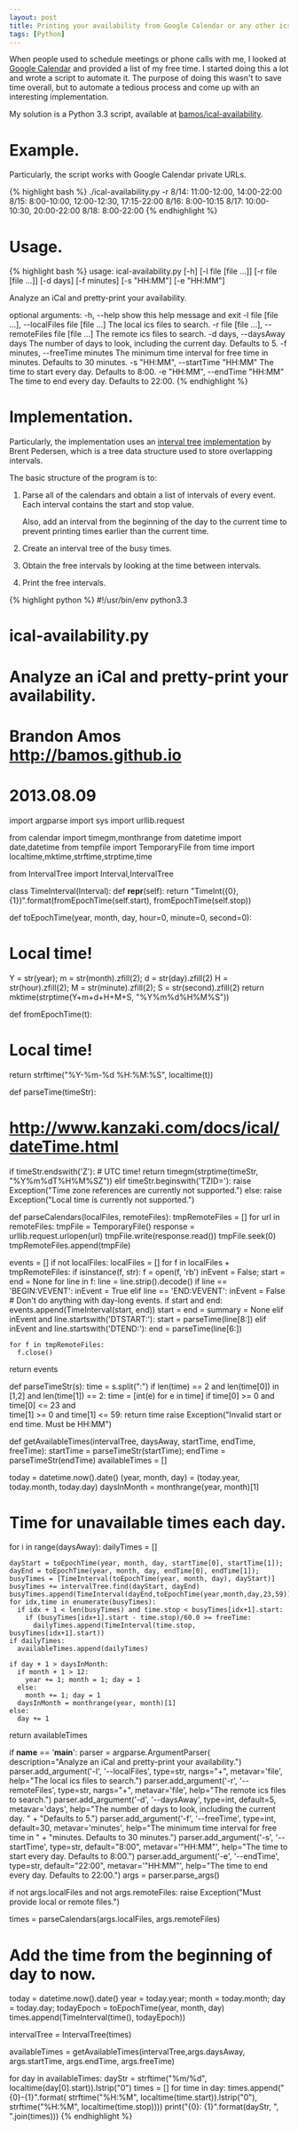 ```yaml
---
layout: post
title: Printing your availability from Google Calendar or any other ics.
tags: [Python]
---
```


When people used to schedule meetings or phone calls with me,
I looked at [Google Calendar](http://calendar.google.com)
and provided a list of my free time.
I started doing this a lot and wrote a script to automate it.
The purpose of doing this wasn't to save time overall,
but to automate a tedious process and
come up with an interesting implementation.

My solution is a Python 3.3 script, available at
[bamos/ical-availability](https://github.com/bamos/ical-availability).

# Example.
Particularly, the script works with Google Calendar private URLs.

{% highlight bash %}
./ical-availability.py -r <private URL> <private URL>
8/14: 11:00-12:00, 14:00-22:00
8/15: 8:00-10:00, 12:00-12:30, 17:15-22:00
8/16: 8:00-10:15
8/17: 10:00-10:30, 20:00-22:00
8/18: 8:00-22:00
{% endhighlight %}

# Usage.

{% highlight bash %}
usage: ical-availability.py [-h] [-l file [file ...]] [-r file [file ...]]
                            [-d days] [-f minutes] [-s "HH:MM"] [-e "HH:MM"]

Analyze an iCal and pretty-print your availability.

optional arguments:
  -h, --help            show this help message and exit
  -l file [file ...], --localFiles file [file ...]
                        The local ics files to search.
  -r file [file ...], --remoteFiles file [file ...]
                        The remote ics files to search.
  -d days, --daysAway days
                        The number of days to look, including the current day.
                        Defaults to 5.
  -f minutes, --freeTime minutes
                        The minimum time interval for free time in minutes.
                        Defaults to 30 minutes.
  -s "HH:MM", --startTime "HH:MM"
                        The time to start every day. Defaults to 8:00.
  -e "HH:MM", --endTime "HH:MM"
                        The time to end every day. Defaults to 22:00.
{% endhighlight %}

# Implementation.
Particularly, the implementation uses an
[interval tree](http://en.wikipedia.org/wiki/Interval_tree)
[implementation](https://code.google.com/p/bpbio/source/browse/trunk/interval_tree/interval_tree.py)
by Brent Pedersen,
which is a tree data structure used to store overlapping intervals.

The basic structure of the program is to:

1. Parse all of the calendars and obtain a list of intervals of every event.
   Each interval contains the start and stop value.

   Also, add an interval from the beginning of the day to the current time
   to prevent printing times earlier than the current time.
2. Create an interval tree of the busy times.
3. Obtain the free intervals by looking at the time between intervals.
4. Print the free intervals.

{% highlight python %}
#!/usr/bin/env python3.3
#
# ical-availability.py
# Analyze an iCal and pretty-print your availability.
#
# Brandon Amos <http://bamos.github.io>
# 2013.08.09

import argparse
import sys
import urllib.request

from calendar import timegm,monthrange
from datetime import date,datetime
from tempfile import TemporaryFile
from time import localtime,mktime,strftime,strptime,time

from IntervalTree import Interval,IntervalTree

class TimeInterval(Interval):
  def __repr__(self):
    return "TimeInt({0}, {1})".format(fromEpochTime(self.start),
        fromEpochTime(self.stop))

def toEpochTime(year, month, day, hour=0, minute=0, second=0):
  # Local time!
  Y = str(year); m = str(month).zfill(2); d = str(day).zfill(2)
  H = str(hour).zfill(2); M = str(minute).zfill(2); S = str(second).zfill(2)
  return mktime(strptime(Y+m+d+H+M+S, "%Y%m%d%H%M%S"))

def fromEpochTime(t):
  # Local time!
  return strftime("%Y-%m-%d %H:%M:%S", localtime(t))

def parseTime(timeStr):
  # http://www.kanzaki.com/docs/ical/dateTime.html
  if timeStr.endswith('Z'):
    # UTC time!
    return timegm(strptime(timeStr, "%Y%m%dT%H%M%SZ"))
  elif timeStr.beginswith('TZID='):
    raise Exception("Time zone references are currently not supported.")
  else:
    raise Exception("Local time is currently not supported.")

def parseCalendars(localFiles, remoteFiles):
  tmpRemoteFiles = []
  for url in remoteFiles:
    tmpFile = TemporaryFile()
    response = urllib.request.urlopen(url)
    tmpFile.write(response.read())
    tmpFile.seek(0)
    tmpRemoteFiles.append(tmpFile)

  events = []
  if not localFiles:
    localFiles = []
  for f in localFiles + tmpRemoteFiles:
    if isinstance(f, str):
      f = open(f, 'rb')
    inEvent = False; start = end = None
    for line in f:
      line = line.strip().decode()
      if line == 'BEGIN:VEVENT':
        inEvent = True
      elif line == 'END:VEVENT':
        inEvent = False
        # Don't do anything with day-long events.
        if start and end:
          events.append(TimeInterval(start, end))
        start = end = summary = None
      elif inEvent and line.startswith('DTSTART:'):
        start = parseTime(line[8:])
      elif inEvent and line.startswith('DTEND:'):
        end = parseTime(line[6:])

    for f in tmpRemoteFiles:
      f.close()
  return events

def parseTimeStr(s):
  time = s.split(":")
  if len(time) == 2 and len(time[0]) in [1,2] and len(time[1]) == 2:
    time = [int(e) for e in time]
    if time[0] >= 0 and time[0] <= 23 and \
       time[1] >= 0 and time[1] <= 59:
      return time
  raise Exception("Invalid start or end time. Must be HH:MM")

def getAvailableTimes(intervalTree, daysAway, startTime, endTime, freeTime):
  startTime = parseTimeStr(startTime); endTime = parseTimeStr(endTime)
  availableTimes = []

  today = datetime.now().date()
  (year, month, day) = (today.year, today.month, today.day)
  daysInMonth = monthrange(year, month)[1]

  # Time for unavailable times each day.
  for i in range(daysAway):
    dailyTimes = []

    dayStart = toEpochTime(year, month, day, startTime[0], startTime[1]);
    dayEnd = toEpochTime(year, month, day, endTime[0], endTime[1]);
    busyTimes = [TimeInterval(toEpochTime(year, month, day), dayStart)]
    busyTimes += intervalTree.find(dayStart, dayEnd)
    busyTimes.append(TimeInterval(dayEnd,toEpochTime(year,month,day,23,59)))
    for idx,time in enumerate(busyTimes):
      if idx + 1 < len(busyTimes) and time.stop < busyTimes[idx+1].start:
        if (busyTimes[idx+1].start - time.stop)/60.0 >= freeTime:
          dailyTimes.append(TimeInterval(time.stop, busyTimes[idx+1].start))
    if dailyTimes:
      availableTimes.append(dailyTimes)

    if day + 1 > daysInMonth:
      if month + 1 > 12:
        year += 1; month = 1; day = 1
      else:
        month += 1; day = 1
      daysInMonth = monthrange(year, month)[1]
    else:
      day += 1

  return availableTimes

if __name__ == '__main__':
  parser = argparse.ArgumentParser(
    description="Analyze an iCal and pretty-print your availability.")
  parser.add_argument('-l', '--localFiles', type=str, nargs="+",
      metavar='file', help="The local ics files to search.")
  parser.add_argument('-r', '--remoteFiles', type=str, nargs="+",
      metavar='file', help="The remote ics files to search.")
  parser.add_argument('-d', '--daysAway', type=int, default=5, metavar='days',
      help="The number of days to look, including the current day. " +
        "Defaults to 5.")
  parser.add_argument('-f', '--freeTime', type=int, default=30,
      metavar='minutes', help="The minimum time interval for free time in " +
        "minutes. Defaults to 30 minutes.")
  parser.add_argument('-s', '--startTime', type=str, default="8:00",
      metavar='"HH:MM"', help="The time to start every day. Defaults to 8:00.")
  parser.add_argument('-e', '--endTime', type=str, default="22:00",
      metavar='"HH:MM"', help="The time to end every day. Defaults to 22:00.")
  args = parser.parse_args()

  if not args.localFiles and not args.remoteFiles:
    raise Exception("Must provide local or remote files.")

  times = parseCalendars(args.localFiles, args.remoteFiles)

  # Add the time from the beginning of day to now.
  today = datetime.now().date()
  year = today.year; month = today.month; day = today.day;
  todayEpoch = toEpochTime(year, month, day)
  times.append(TimeInterval(time(), todayEpoch))

  intervalTree = IntervalTree(times)

  availableTimes = getAvailableTimes(intervalTree,args.daysAway,
      args.startTime, args.endTime, args.freeTime)

  for day in availableTimes:
    dayStr = strftime("%m/%d", localtime(day[0].start)).lstrip("0")
    times = []
    for time in day:
      times.append("{0}-{1}".format(
          strftime("%H:%M", localtime(time.start)).lstrip("0"),
          strftime("%H:%M", localtime(time.stop))))
    print("{0}: {1}".format(dayStr, ", ".join(times)))
{% endhighlight %}
